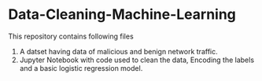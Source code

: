 # Data-Cleaning-Machine-Learning
This repository contains following files
1. A datset having data of malicious and benign network traffic.
2. Jupyter Notebook with code used to clean the data, Encoding the labels and a basic logistic regression model.
